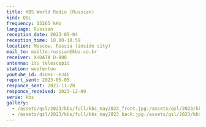 ```yaml
---
title: KBS World Radio (Russian)
kind: QSL
frequency: 15265 kHz
language: Russian
reception_date: 2023-05-04
reception_time: 18.00-18.59
location: Moscow, Russia (inside city)
mail_to: mailto:russian@kbs.co.kr
receiver: XHDATA D-808
antenna: its telescopic
station: wooferton
youtube_id: dsUHc--eJ4E
report_sent: 2023-05-05
responce_sent: 2023-11-28
responce_received: 2023-12-09
serie: kbs
gallery:
  - /assets/qsl/2023/kbs/full/kbs_may2023_front.jpg:/assets/qsl/2023/kbs/small/kbs_may2023_front.jpg
  - /assets/qsl/2023/kbs/full/kbs_may2023_back.jpg:/assets/qsl/2023/kbs/small/kbs_may2023_back.jpg
---
```

